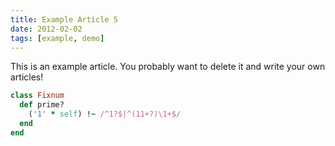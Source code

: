 ```yaml
---
title: Example Article 5
date: 2012-02-02
tags: [example, demo]
---
```


This is an example article. You probably want to delete it and write your own articles!

``` ruby
class Fixnum
  def prime?
    ('1' * self) !~ /^1?$|^(11+?)\1+$/
  end
end
```
